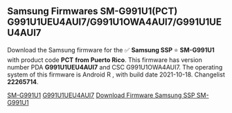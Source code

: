 <h2>Samsung Firmwares SM-G991U1(PCT) G991U1UEU4AUI7/G991U1OWA4AUI7/G991U1UEU4AUI7</h2>
Download the Samsung firmware for the ✅ <strong>Samsung SSP </strong> ⭐ <strong>SM-G991U1</strong> with product code <strong>PCT</strong> <strong> from Puerto Rico</strong>. This firmware has version number PDA <strong>G991U1UEU4AUI7</strong> and CSC G991U1OWA4AUI7. The operating system of this firmware is Android R , with build date 2021-10-18. Changelist <strong>22265714</strong>.


[SM-G991U1](https://samfirm.shop/samsung/model/SM-G991U1)
[G991U1UEU4AUI7](https://samfirm.shop/samsung/pda/G991U1UEU4AUI7)
[Download Firmware Samsung SSP SM-G991U1](https://samfirm.shop/samsung/firmware/465837)
